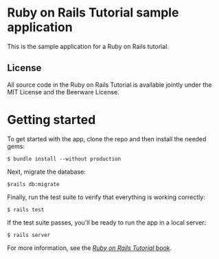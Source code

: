 # Ruby on Rails Tutorial sample application

This is the sample application for a Ruby on Rails tutorial. 

## License

All source code in the Ruby on Rails Tutorial is available jointly under the MIT License and the Beerware License.

# Getting started

To get started with the app, clone the repo and then install the needed gems:

```
$ bundle install --without production
```
Next, migrate the database:

```
$rails db:migrate
```

Finally, run the test suite to verify that everything is working correctly:

```
$ rails test
```

If the test suite passes, you'll be ready to run the app in a local server:

```
$ rails server
```

For more information, see the [*Ruby on Rails Tutorial* book](http://www.railstutorial.org/book).
